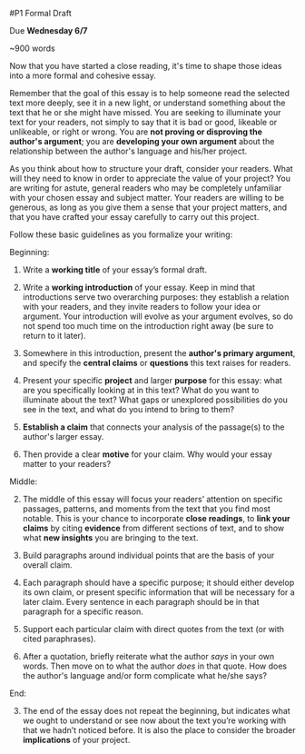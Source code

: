#P1 Formal Draft

Due **Wednesday 6/7**  

~900 words

Now that you have started a close reading, it's time to shape those ideas into a more formal and cohesive essay.

Remember that the goal of this essay is to help someone read the selected text more deeply, see it in a new light, or understand something about the text that he or she might have missed. You are seeking to illuminate your text for your readers, not simply to say that it is bad or good, likeable or unlikeable, or right or wrong. You are **not proving or disproving the author's argument**; you are **developing your own argument** about the relationship between the author's language and his/her project.

As you think about how to structure your draft, consider your readers. What will they need to know in order to appreciate the value of your project? You are writing for astute, general readers who may be completely unfamiliar with your chosen essay and subject matter. Your readers are willing to be generous, as long as you give them a sense that your project matters, and that you have crafted your essay carefully to carry out this project.

Follow these basic guidelines as you formalize your writing:

Beginning:

1. Write a **working title** of your essay’s formal draft.

2. Write a **working introduction** of your essay. Keep in mind that introductions serve two overarching purposes: they establish a relation with your readers, and they invite readers to follow your idea or argument. Your introduction will evolve as your argument evolves, so do not spend too much time on the introduction right away (be sure to return to it later).

2. Somewhere in this introduction, present the **author's primary argument**, and specify the **central claims** or **questions** this text raises for readers.

3. Present your specific **project** and larger **purpose** for this essay: what are you specifically looking at in this text? What do you want to illuminate about the text? What gaps or unexplored possibilities do you see in the text, and what do you intend to bring to them?

4. **Establish a claim** that connects your analysis of the passage(s) to the author's larger essay.

5. Then provide a clear **motive** for your claim. Why would your essay matter to your readers?

Middle:

2. The middle of this essay will focus your readers’ attention on specific passages, patterns, and moments from the text that you find most notable. This is your chance to incorporate **close readings**, to **link your claims** by citing **evidence** from different sections of text, and to show what **new insights** you are bringing to the text.

1. Build paragraphs around individual points that are the basis of your overall claim.

2. Each paragraph should have a specific purpose; it should either develop its own claim, or present specific information that will be necessary for a later claim. Every sentence in each paragraph should be in that paragraph for a specific reason.  

3. Support each particular claim with direct quotes from the text (or with cited paraphrases).

4. After a quotation, briefly reiterate what the author *says* in your own words. Then move on to what the author *does* in that quote. How does the author's language and/or form complicate what he/she says?

End:

3. The end of the essay does not repeat the beginning, but indicates what we ought to understand or see now about the text you’re working with that we hadn’t noticed before. It is also the place to consider the broader **implications** of your project.
